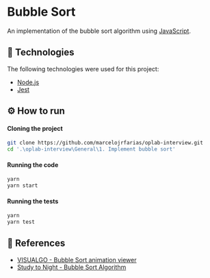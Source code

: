 # Bubble Sort
An implementation of the bubble sort algorithm using [JavaScript](https://developer.mozilla.org/en-US/docs/Web/JavaScript).
## 🚀 Technologies
The following technologies were used for this project:
- [Node.js](https://nodejs.org/en/)
- [Jest](https://jestjs.io/)
## ⚙️ How to run
#### Cloning the project
```sh
git clone https://github.com/marcelojrfarias/oplab-interview.git
cd '.\oplab-interview\General\1. Implement bubble sort'
```
#### Running the code
```sh
yarn
yarn start
```
#### Running the tests
```sh
yarn
yarn test
```
## 🧾 References
- [VISUALGO - Bubble Sort animation viewer](https://visualgo.net/bn/sorting)
- [Study to Night - Bubble Sort Algorithm](https://www.studytonight.com/data-structures/bubble-sort)